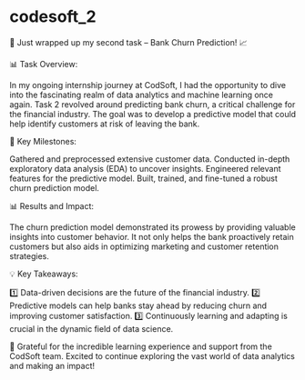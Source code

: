 # codesoft_2

🏦 Just wrapped up my second task – Bank Churn Prediction! 📈

📊 Task Overview:

In my ongoing internship journey at CodSoft, I had the opportunity to dive into the fascinating realm of data analytics and machine learning once again. Task 2 revolved around predicting bank churn, a critical challenge for the financial industry. The goal was to develop a predictive model that could help identify customers at risk of leaving the bank.

🚀 Key Milestones:

Gathered and preprocessed extensive customer data.
Conducted in-depth exploratory data analysis (EDA) to uncover insights.
Engineered relevant features for the predictive model.
Built, trained, and fine-tuned a robust churn prediction model.

📊 Results and Impact:

The churn prediction model demonstrated its prowess by providing valuable insights into customer behavior. It not only helps the bank proactively retain customers but also aids in optimizing marketing and customer retention strategies.

💡 Key Takeaways:

1️⃣ Data-driven decisions are the future of the financial industry. 
2️⃣ Predictive models can help banks stay ahead by reducing churn and improving customer satisfaction.
3️⃣ Continuously learning and adapting is crucial in the dynamic field of data science.

🙌 Grateful for the incredible learning experience and support from the CodSoft team. Excited to continue exploring the vast world of data analytics and making an impact!
